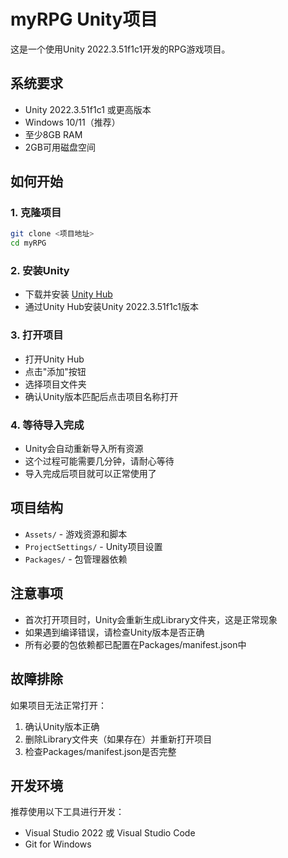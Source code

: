 # myRPG Unity项目

这是一个使用Unity 2022.3.51f1c1开发的RPG游戏项目。

## 系统要求

- Unity 2022.3.51f1c1 或更高版本
- Windows 10/11（推荐）
- 至少8GB RAM
- 2GB可用磁盘空间

## 如何开始

### 1. 克隆项目
```bash
git clone <项目地址>
cd myRPG
```

### 2. 安装Unity
- 下载并安装 [Unity Hub](https://unity3d.com/get-unity/download)
- 通过Unity Hub安装Unity 2022.3.51f1c1版本

### 3. 打开项目
- 打开Unity Hub
- 点击"添加"按钮
- 选择项目文件夹
- 确认Unity版本匹配后点击项目名称打开

### 4. 等待导入完成
- Unity会自动重新导入所有资源
- 这个过程可能需要几分钟，请耐心等待
- 导入完成后项目就可以正常使用了

## 项目结构

- `Assets/` - 游戏资源和脚本
- `ProjectSettings/` - Unity项目设置
- `Packages/` - 包管理器依赖

## 注意事项

- 首次打开项目时，Unity会重新生成Library文件夹，这是正常现象
- 如果遇到编译错误，请检查Unity版本是否正确
- 所有必要的包依赖都已配置在Packages/manifest.json中

## 故障排除

如果项目无法正常打开：
1. 确认Unity版本正确
2. 删除Library文件夹（如果存在）并重新打开项目
3. 检查Packages/manifest.json是否完整

## 开发环境

推荐使用以下工具进行开发：
- Visual Studio 2022 或 Visual Studio Code
- Git for Windows 